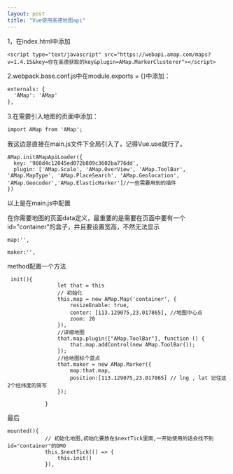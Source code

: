 ```yaml
---
layout: post
title: "Vue使用高德地图api"
---
```

1，在index.html中添加

```
<script type="text/javascript" src="https://webapi.amap.com/maps?v=1.4.15&key=你在高德获取的key&plugin=AMap.MarkerClusterer"></script>
```

2.webpack.base.conf.js中在module.exports = {}中添加：

```html
externals: {
  'AMap': 'AMap'
},
```

3.在需要引入地图的页面中添加：

```html
import AMap from 'AMap'; 
```

我这边是直接在main.js文件下全局引入了，记得Vue.use就行了。

```
AMap.initAMapApiLoader({
  key: '960d4c12045ed072b809c3602ba776dd',
  plugin: ['AMap.Scale', 'AMap.OverView', 'AMap.ToolBar', 'AMap.MapType', 'AMap.PlaceSearch', 'AMap.Geolocation', 'AMap.Geocoder','AMap.ElasticMarker']//一些需要用到的插件
})
```

以上是在main.js中配置

在你需要地图的页面data定义，最重要的是需要在页面中要有一个id="container"的盒子，并且要设置宽高，不然无法显示

```
map:'',

maker:'',
```

method配置一个方法

```
 init(){
				let that = this
				// 初始化
				this.map = new AMap.Map('container', {
					resizeEnable: true,
                    center: [113.129075,23.017865], //地图中心点
                    zoom: 20
				}),
                //详细地图
                that.map.plugin(["AMap.ToolBar"], function () {
                    that.map.addControl(new AMap.ToolBar());
                });
                //给地图标个蓝点
                that.maker = new AMap.Marker({
                    map:that.map,
                    position:[113.129075,23.017865] // lng , lat 记住这2个经纬度的简写 
                });
          
			}
```

最后

```
mounted(){
			// 初始化地图,初始化要放在$nextTick里面,一开始使用的话会找不到id="container"的DMO
			this.$nextTick(() => {
				this.init()
			}),
             
```

